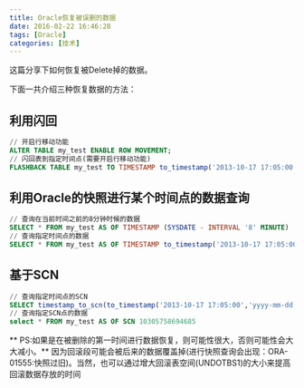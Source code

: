 ```yaml
---
title: Oracle恢复被误删的数据
date: 2016-02-22 16:46:28
tags: [Oracle]
categories: [技术]
---
```

这篇分享下如何恢复被Delete掉的数据。
<!--more-->

下面一共介绍三种恢复数据的方法：

## 利用闪回

~~~sql
// 开启行移动功能
ALTER TABLE my_test ENABLE ROW MOVEMENT;
// 闪回表到指定时间点(需要开启行移动功能)
FLASHBACK TABLE my_test TO TIMESTAMP to_timestamp('2013-10-17 17:05:00','yyyy-mm-dd hh24:mi:ss')
~~~

## 利用Oracle的快照进行某个时间点的数据查询

~~~sql
// 查询在当前时间之前的8分钟时候的数据
SELECT * FROM my_test AS OF TIMESTAMP (SYSDATE - INTERVAL '8' MINUTE)
// 查询指定时间点的数据
SELECT * FROM my_test AS OF TIMESTAMP to_timestamp('2013-10-17 17:05:00','yyyy-mm-dd hh24:mi:ss');
~~~

## 基于SCN
~~~sql
// 查询指定时间点的SCN
SELECT timestamp_to_scn(to_timestamp('2013-10-17 17:05:00','yyyy-mm-dd hh24:mi:ss')) FROM dual;
// 查询指定SCN点的数据
select * FROM my_test AS OF SCN 10305758694685
~~~

** PS:如果是在被删除的第一时间进行数据恢复，则可能性很大，否则可能性会大大减小。**
因为回滚段可能会被后来的数据覆盖掉(进行快照查询会出现：ORA-01555:快照过旧)。当然，也可以通过增大回滚表空间(UNDOTBS1)的大小来提高回滚数据存放的时间

 

<!--
//指定删除时间、对象名称，返回存储过程或函数的执行sql
~~~ sql
CREATE OR REPLACE FUNCTION RECOVE_PROCE(DEL_TIME IN VARCHAR2,PROC_NAME IN VARCHAR2) RETURN VARCHAR2 IS
/**
	*
	* function Name :存储过程或function 删除后恢复方法
	* del_time 对象被删除时间
	* proc_Name :被删除对象名称
	* return :返回重建对象的语句
	*
*/
OBJ_NUM NUMBER;
STR_PROC VARCHAR2(2000);
STR_END VARCHAR2(2000) := '';
STR_SQL VARCHAR2(2000);
BEGIN
	SELECT OBJ# INTO OBJ_NUM
		FROM OBJ$ AS OF TIMESTAMP TO_TIMESTAMP(DEL_TIME, 'YYYY-MM-DD HH24:MI:SS')
	WHERE NAME = UPPER(PROC_NAME);

	FOR I IN (
		SELECT ROWID RID, SOURCE FROM SOURCE$ AS OF TIMESTAMP TO_TIMESTAMP(DEL_TIME, 'YYYY-MM-DD HH24:MI:SS')
		WHERE OBJ# = OBJ_NUM ORDER BY LINE
			) LOOP
	
		SELECT SOURCE INTO STR_PROC 
			FROM SOURCE$ AS OF TIMESTAMP TO_TIMESTAMP(DEL_TIME, 'YYYY-MM-DD HH24:MI:SS')
		WHERE OBJ# = OBJ_NUM AND ROWID = I.RID ORDER BY LINE;
		
		STR_END := STR_END || STR_PROC;
	
	END LOOP;

	STR_SQL := 'CREATE OR REPLACE ' || STR_END;
	
	RETURN STR_SQL;
	
	EXCEPTION
		WHEN OTHERS THEN
			DBMS_OUTPUT.PUT_LINE(SQLCODE || SQLERRM);

	RETURN NULL;

END RECOVE_PROCE;
~~~
-->